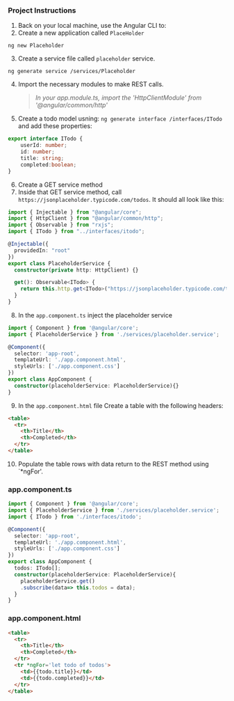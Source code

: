### Project Instructions

1. Back on your local machine, use the Angular CLI to:
2. Create a new application called `PlaceHolder`
```
ng new Placeholder
```
3. Create a service file called `placeholder` service.
```
ng generate service /services/Placeholder
```
4. Import the necessary modules to make REST calls.
    > *In your app.module.ts, import the 'HttpClientModule' from '@angular/common/http'*
5. Create a todo model usning: `ng generate interface /interfaces/ITodo` and add these properties:
```typescript
export interface ITodo {
    userId: number;
    id: number;
    title: string;
    completed:boolean;
}

```
6. Create a GET service method
7. Inside that GET service method, call `https://jsonplaceholder.typicode.com/todos`.  It should all look like this:
```typescript
import { Injectable } from "@angular/core";
import { HttpClient } from "@angular/common/http";
import { Observable } from "rxjs";
import { ITodo } from "../interfaces/itodo";

@Injectable({
  providedIn: "root"
})
export class PlaceholderService {
  constructor(private http: HttpClient) {}

  get(): Observable<ITodo> {
    return this.http.get<ITodo>("https://jsonplaceholder.typicode.com/todos");
  }
}
```
8. In the `app.component.ts` inject the placeholder service
```typescript
import { Component } from '@angular/core';
import { PlaceholderService } from './services/placeholder.service';

@Component({
  selector: 'app-root',
  templateUrl: './app.component.html',
  styleUrls: ['./app.component.css']
})
export class AppComponent {
  constructor(placeholderService: PlaceholderService){}
}
```
9. In the `app.component.html` file Create a  table with the following headers:
```html
<table>
  <tr>
    <th>Title</th>
    <th>Completed</th>
  </tr>
</table>
```
10. Populate the table rows with data return to the REST method using `*ngFor'.

### app.component.ts

```typescript
import { Component } from '@angular/core';
import { PlaceholderService } from './services/placeholder.service';
import { ITodo } from './interfaces/itodo';

@Component({
  selector: 'app-root',
  templateUrl: './app.component.html',
  styleUrls: ['./app.component.css']
})
export class AppComponent {
  todos: ITodo[];
  constructor(placeholderService: PlaceholderService){
    placeholderService.get()
    .subscribe(data=> this.todos = data);
  }
}
```

### app.component.html
```html
<table>
  <tr>
    <th>Title</th>
    <th>Completed</th>
  </tr>
  <tr *ngFor='let todo of todos'>
    <td>{{todo.title}}</td>
    <td>{{todo.completed}}</td>
  </tr>
</table>
```
